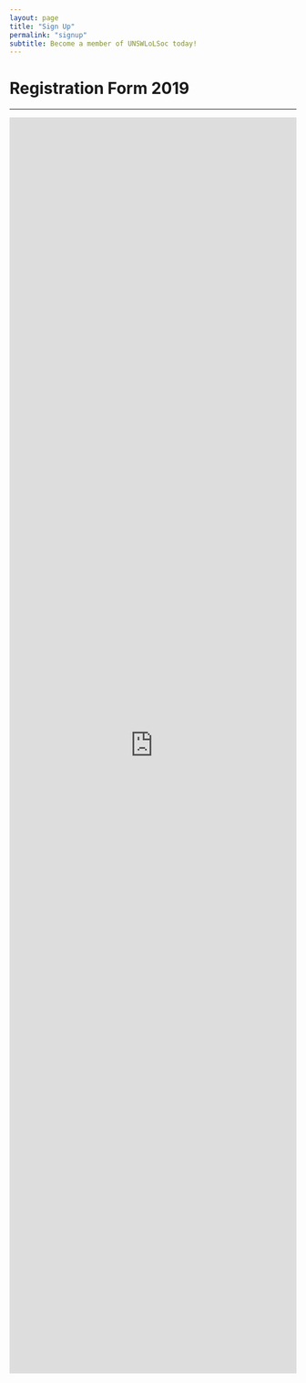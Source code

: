 ```yaml
---
layout: page
title: "Sign Up"
permalink: "signup"
subtitle: Become a member of UNSWLoLSoc today!
---
```


<div class="row sqs-row"><div class="col sqs-col-12 span-12"><div class="sqs-block html-block sqs-block-html" data-block-type="2" id="block-5868a2bf40642fbe895b"><div class="sqs-block-content"><h1>Registration Form 2019</h1></div></div><div class="sqs-block horizontalrule-block sqs-block-horizontalrule" data-block-type="47" id="block-yui_3_17_2_12_1450495492059_6884"><div class="sqs-block-content"><hr></div></div><div class="sqs-block code-block sqs-block-code" data-block-type="23" id="block-yui_3_17_2_8_1430054433572_5251"><div class="sqs-block-content"><iframe src="https://docs.google.com/forms/d/e/1FAIpQLSeEV_aCb2-g7VTgTLd2oUJwQKEFa1IGk2MfOUHr-Ga_4SE3eg/viewform?embedded=true" scrolling="yes" marginheight="0" marginwidth="0" width="100%" height="2200" frameborder="no">Loading...</iframe></div></div></div></div>

